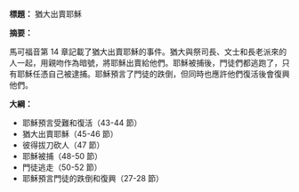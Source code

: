 **標題：** 猶大出賣耶穌

**摘要：**

馬可福音第 14 章記載了猶大出賣耶穌的事件。猶大與祭司長、文士和長老派來的人一起，用親吻作為暗號，將耶穌出賣給他們。耶穌被捕後，門徒們都逃跑了，只有耶穌任憑自己被逮捕。耶穌預言了門徒的跌倒，但同時也應許他們復活後會復興他們。

**大綱：**

* 耶穌預言受難和復活（43-44 節）
* 猶大出賣耶穌（45-46 節）
* 彼得拔刀砍人（47 節）
* 耶穌被捕（48-50 節）
* 門徒逃走（50-52 節）
* 耶穌預言門徒的跌倒和復興（27-28 節）